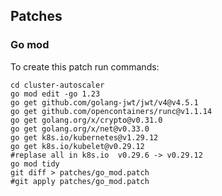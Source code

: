 ## Patches

### Go mod

To create this patch run commands:

```shell
cd cluster-autoscaler
go mod edit -go 1.23
go get github.com/golang-jwt/jwt/v4@v4.5.1
go get github.com/opencontainers/runc@v1.1.14
go get golang.org/x/crypto@v0.31.0
go get golang.org/x/net@v0.33.0
go get k8s.io/kubernetes@v1.29.12
go get k8s.io/kubelet@v0.29.12
#replase all in k8s.io  v0.29.6 -> v0.29.12
go mod tidy
git diff > patches/go_mod.patch
#git apply patches/go_mod.patch
```


